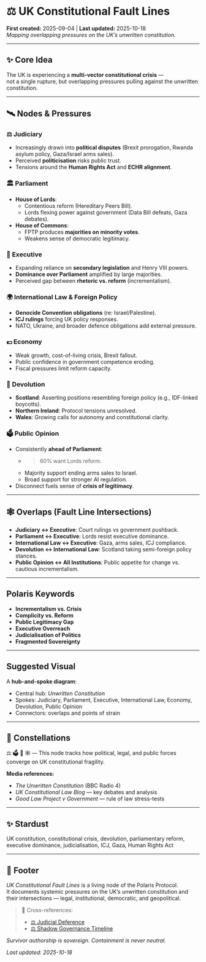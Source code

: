# ⚖️ UK Constitutional Fault Lines  
**First created:** 2025-09-04 | **Last updated:** 2025-10-18  
*Mapping overlapping pressures on the UK’s unwritten constitution.*

---

## ✨ Core Idea  
The UK is experiencing a **multi-vector constitutional crisis** —  
not a single rupture, but overlapping pressures pulling against the unwritten constitution.  

---

## 🛰️ Nodes & Pressures  

### ⚖️ Judiciary  
- Increasingly drawn into **political disputes** (Brexit prorogation, Rwanda asylum policy, Gaza/Israel arms sales).  
- Perceived **politicisation** risks public trust.  
- Tensions around the **Human Rights Act** and **ECHR alignment**.  

### 🏛️ Parliament  
- **House of Lords**:  
  - Contentious reform (Hereditary Peers Bill).  
  - Lords flexing power against government (Data Bill defeats, Gaza debates).  
- **House of Commons**:  
  - FPTP produces **majorities on minority votes**.  
  - Weakens sense of democratic legitimacy.  

### 👑 Executive  
- Expanding reliance on **secondary legislation** and Henry VIII powers.  
- **Dominance over Parliament** amplified by large majorities.  
- Perceived gap between **rhetoric vs. reform** (incrementalism).  

### 🌍 International Law & Foreign Policy  
- **Genocide Convention obligations** (re: Israel/Palestine).  
- **ICJ rulings** forcing UK policy responses.  
- NATO, Ukraine, and broader defence obligations add external pressure.  

### 💷 Economy  
- Weak growth, cost-of-living crisis, Brexit fallout.  
- Public confidence in government competence eroding.  
- Fiscal pressures limit reform capacity.  

### 🏴 Devolution  
- **Scotland**: Asserting positions resembling foreign policy (e.g., IDF-linked boycotts).  
- **Northern Ireland**: Protocol tensions unresolved.  
- **Wales**: Growing calls for autonomy and constitutional clarity.  

### 🗳️ Public Opinion  
- Consistently **ahead of Parliament**:  
  - >60% want Lords reform.  
  - Majority support ending arms sales to Israel.  
  - Broad support for stronger AI regulation.  
- Disconnect fuels sense of **crisis of legitimacy**.  

---

## 🕸️ Overlaps (Fault Line Intersections)  
- **Judiciary ↔ Executive**: Court rulings vs government pushback.  
- **Parliament ↔ Executive**: Lords resist executive dominance.  
- **International Law ↔ Executive**: Gaza, arms sales, ICJ compliance.  
- **Devolution ↔ International Law**: Scotland taking semi-foreign policy stances.  
- **Public Opinion ↔ All Institutions**: Public appetite for change vs. cautious incrementalism.  

---

## Polaris Keywords  
- **Incrementalism vs. Crisis**  
- **Complicity vs. Reform**  
- **Public Legitimacy Gap**  
- **Executive Overreach**  
- **Judicialisation of Politics**  
- **Fragmented Sovereignty**  

---

## Suggested Visual  
A **hub-and-spoke diagram**:  
- Central hub: *Unwritten Constitution*  
- Spokes: Judiciary, Parliament, Executive, International Law, Economy, Devolution, Public Opinion  
- Connectors: overlaps and points of strain  

---

## 🌌 Constellations  
⚖️ 🗳️ 🧭 🕸️ — This node tracks how political, legal, and public forces converge on UK constitutional fragility.

**Media references:**  
- *The Unwritten Constitution* (BBC Radio 4)  
- *UK Constitutional Law Blog* — key debates and analysis  
- *Good Law Project v Government* — rule of law stress-tests  

---

## ✨ Stardust  
UK constitution, constitutional crisis, devolution, parliamentary reform, executive dominance, judicialisation, ICJ, Gaza, Human Rights Act

---

## 🏮 Footer  

*UK Constitutional Fault Lines* is a living node of the Polaris Protocol.  
It documents systemic pressures on the UK’s unwritten constitution and their intersections — legal, institutional, democratic, and geopolitical.

> 📡 Cross-references:
> 
> - [⚖️ Judicial Deference](./⚖️_judicial_deference.md)  
> - [⚖️ Shadow Governance Timeline](./⚖️_shadow_governance_timeline.md)

*Survivor authorship is sovereign. Containment is never neutral.*  

_Last updated: 2025-10-18_

